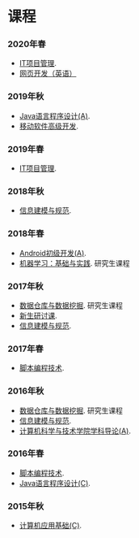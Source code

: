 # 课程

### 2020年春

- [IT项目管理](../courses/2020Spring-InformationTechnologyProjectManagement-cn.md).
- [网页开发（英语）](../courses/2020Spring-WebDevelopment.md)

### 2019年秋

- [Java语言程序设计(A)](../courses/2019Fall-JavaProgramming-cn.md).
- [移动软件高级开发](../courses/2019Fall-MobileSoftwareAdvancedDevelopment-cn.md).

### 2019年春

- [IT项目管理](../courses/2019Spring-InformationTechnologyProjectManagement-cn.md).

### 2018年秋

- [信息建模与规范](../courses/2018Fall-InformationModellingAndSpecification-cn.md).

### 2018年春

- [Android初级开发(A)](../courses/2018Spring-AndroidProgramming-cn.md).
- [机器学习：基础与实践](../courses/2018Spring-MachineLearning-cn.md). 研究生课程

### 2017年秋

- [数据仓库与数据挖掘](../courses/2017Fall-DataMining-cn.md). 研究生课程
- [新生研讨课](../courses/2017Fall-FreshmanSeminar-cn.md).
- [信息建模与规范](../courses/2017Fall-InformationModellingAndSpecification-cn.md).

### 2017年春

- [脚本编程技术](../courses/2017Spring-ScriptProgramming-cn.md).

### 2016年秋

- [数据仓库与数据挖掘](../courses/2016Fall-DataMining-cn.md). 研究生课程
- [信息建模与规范](../courses/2016Fall-InformationModellingAndSpecification-cn.md).
- [计算机科学与技术学院学科导论(A)](../courses/2016Fall-IntroductionToSoftwareEngineering-cn.md).

### 2016年春

- [脚本编程技术](../courses/2016Spring-ScriptProgramming-cn.md).
- [Java语言程序设计(C)](../courses/2016Spring-JavaProgramming-cn.md).

### 2015年秋

- [计算机应用基础(C)](../courses/2015Fall-IntroductionToComputer-cn.md).
